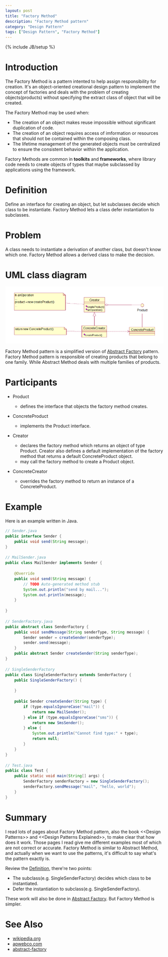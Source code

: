 ```yaml
---
layout: post
title: "Factory Method"
description: "Factory Method pattern"
category: "Design Pattern"
tags: ["Design Pattern", "Factory Method"]
---
```

{% include JB/setup %}


# Introduction

The Factory Method is a pattern intented to help assign responsibility for creation. It's an object-oriented creational design pattern to implement the concept of factories and deals with the problem of creating objects(products) without specifying the extract class of object that will be created.

The Factory Method may be used when:

* The creation of an object makes reuse impossible without significant duplication of code.
* The creation of an object requires access of imformation or resources that should not be contained within the composing class.
* The lifetime management of the generated objects must be centralized to ensure the consistent behavior within the application.

Factory Methods are common in **toolkits** and **frameworks**, where library code needs to create objects of types that maybe subclassed by applications using the framework.

# <a name="definition"></a>Definition

Define an interface for creating an object, but let subclasses decide which class to be instantiate. Factory Method lets a class defer instantiation to subclasses.

# Problem 
A class needs to instantiate a derivation of another class, but doesn't know which one. Factory Method allows a derived class to make the decision.

# UML class diagram
![uml-diagram][uml-diagram]

Factory Method pattern is a simplified version of [Abstract Factory][abstract-factory] pattern. Factory Method pattern is responsible of creating products that belong to one family. While Abstract Method deals with multiple families of products.

# Participants
* Product
	* defines the interface that objects the factory method creates.

* ConcreteProduct
	* implements the Product interface.

* Creator
	* declares the factory method which returns an object of type Product. Creator also defines a default implementation of the factory method that returns a default ConcreteProduct object.
	* may call the factory method to create a Product object.

* ConcreteCreator
	* overrides the factory method to return an instance of a ConcreteProduct.

# Example 
Here is an example written in Java. 	

```java
// Sender.java
public interface Sender {
	public void send(String message);
}

// MailSender.java
public class MailSender implements Sender {

	@Override
	public void send(String message) {
		// TODO Auto-generated method stub
		System.out.println("send by mail...");
		System.out.println(message);
	}

}

// SenderFactory.java
public abstract class SenderFactory {
	public void sendMessage(String senderType, String message) {
		Sender sender = createSender(senderType);
		sender.send(message);
	}
	public abstract Sender createSender(String senderType);
}

// SingleSenderFactory
public class SingleSenderFactory extends SenderFactory {
	public SingleSenderFactory() {

	}

	public Sender createSender(String type) {
		if (type.equalsIgnoreCase("mail")) {
			return new MailSender();
		} else if (type.equalsIgnoreCase("sms")) {
			return new SmsSender();
		} else {
			System.out.println("Cannot find type:" + type);
			return null;
		}
	}	
}

// Test.java
public class Test {
	public static void main(String[] args) {
		SenderFactory senderFactory = new SingleSenderFactory();
		senderFactory.sendMessage("mail", "hello, world");
	}
}
```

# Summary
I read lots of pages about Factory Method pattern, also the book \<\<Design Patterns\>\> and \<\<Design Patterns Explained\>\>, to make clear that how does it work. Those pages I read give me different examples most of which are not correct or accurate.
Factory Method is similar to Abstract Method, and actually when we want to use the patterns, it's difficult to say what's the pattern exactly is. 

Review the [Definition](#definition), there're two points:

* The subclass(e.g. SingleSenderFactory) decides which class to be instantiated. 
* Defer the instantiation to subclass(e.g. SingleSenderFactory).

These work will also be done in [Abstract Factory][abstract-factory]. But Factory Method is simpler.

# See Also

* [wikipedia.org](http://en.wikipedia.org/wiki/Factory_method_pattern "wikipedia.org")
* [apwebco.com](http://www.apwebco.com/gofpatterns/creational/FactoryMethod.html "apwebco.com")
* [abstract-factory][abstract-factory]

[uml-diagram]: /assets/images/designpattern/factory-method.png "Factory Method"
[abstract-factory]: /2013/12/20/abstract-factory/ "Abstract Factory"